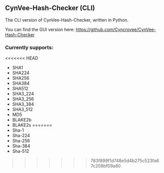 ## CynVee-Hash-Checker (CLI)

The CLI version of CynVee-Hash-Checker, written in Python.

You can find the GUI version here: https://github.com/Cyncrovee/CynVee-Hash-Checker

### Currently supports:
<<<<<<< HEAD
- SHA1
- SHA224
- SHA256
- SHA384
- SHA512
- SHA3_224
- SHA3_256
- SHA3_384
- SHA3_512
- MD5
- BLAKE2b
- BLAKE2s
=======
- Sha-1
- Sha-224
- Sha-256
- Sha-384
- Sha-512
>>>>>>> 783f899f1d748e5d4b275c523fa67c208bf09a80

